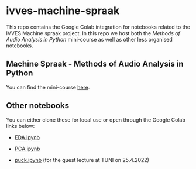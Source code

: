 # ivves-machine-spraak

This repo contains the Google Colab integration for notebooks related to the
IVVES Machine spraak project. In this repo we host both the *Methods of Audio
Analysis in Python* mini-course as well as other less organised notebooks.

## Machine Spraak - Methods of Audio Analysis in Python

You can find the mini-course [here](https://github.com/solita/ivves-machine-spraak/tree/main/courses/methods).

## Other notebooks

You can either clone these for local use or open through the Google Colab links
below:

- [EDA.ipynb](https://colab.research.google.com/github/solita/ivves-machine-spraak/blob/main/notebooks/EDA.ipynb)

- [PCA.ipynb](https://colab.research.google.com/github/solita/ivves-machine-spraak/blob/main/notebooks/PCA.ipynb)

- [puck.ipynb](https://colab.research.google.com/github/solita/ivves-machine-spraak/blob/main/notebooks/puck.ipynb) (for the guest lecture at TUNI on 25.4.2022)

